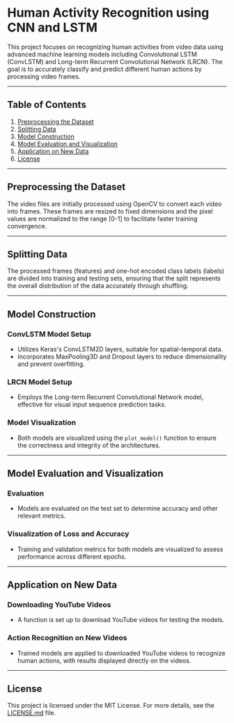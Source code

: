 # Human Activity Recognition using CNN and LSTM

This project focuses on recognizing human activities from video data using advanced machine learning models including Convolutional LSTM (ConvLSTM) and Long-term Recurrent Convolutional Network (LRCN). The goal is to accurately classify and predict different human actions by processing video frames.

---

## Table of Contents
1. [Preprocessing the Dataset](#preprocessing-the-dataset)
2. [Splitting Data](#splitting-data)
3. [Model Construction](#model-construction)
4. [Model Evaluation and Visualization](#model-evaluation-and-visualization)
5. [Application on New Data](#application-on-new-data)
6. [License](#license)

---

## Preprocessing the Dataset
The video files are initially processed using OpenCV to convert each video into frames. These frames are resized to fixed dimensions and the pixel values are normalized to the range [0-1] to facilitate faster training convergence.

---

## Splitting Data
The processed frames (features) and one-hot encoded class labels (labels) are divided into training and testing sets, ensuring that the split represents the overall distribution of the data accurately through shuffling.

---

## Model Construction
### ConvLSTM Model Setup
- Utilizes Keras's ConvLSTM2D layers, suitable for spatial-temporal data.
- Incorporates MaxPooling3D and Dropout layers to reduce dimensionality and prevent overfitting.

### LRCN Model Setup
- Employs the Long-term Recurrent Convolutional Network model, effective for visual input sequence prediction tasks.

### Model Visualization
- Both models are visualized using the `plot_model()` function to ensure the correctness and integrity of the architectures.

---

## Model Evaluation and Visualization
### Evaluation
- Models are evaluated on the test set to determine accuracy and other relevant metrics.

### Visualization of Loss and Accuracy
- Training and validation metrics for both models are visualized to assess performance across different epochs.

---

## Application on New Data
### Downloading YouTube Videos
- A function is set up to download YouTube videos for testing the models.

### Action Recognition on New Videos
- Trained models are applied to downloaded YouTube videos to recognize human actions, with results displayed directly on the videos.

---

## License
This project is licensed under the MIT License. For more details, see the [LICENSE.md](LICENSE.md) file.

